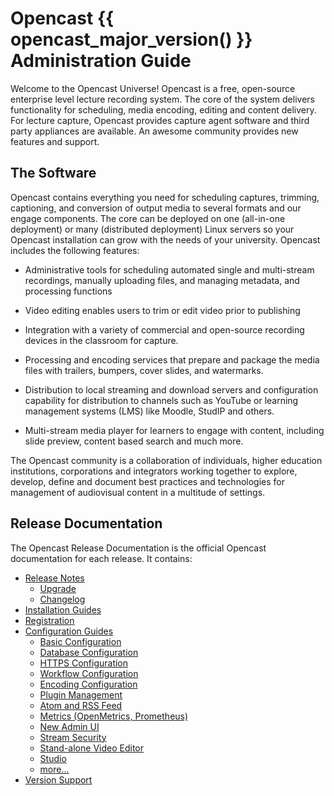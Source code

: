 Opencast {{ opencast_major_version() }} Administration Guide
============================================================

Welcome to the Opencast Universe! Opencast is a free, open-source enterprise level lecture recording system.
The core of the system delivers functionality for scheduling, media encoding, editing and content delivery.
For lecture capture, Opencast provides capture agent software and third party appliances are available.
An awesome community provides new features and support.

The Software
------------

Opencast contains everything you need for scheduling captures, trimming, captioning, and conversion of
output media to several formats and our engage components. The core can be deployed on one
(all-in-one deployment) or many (distributed deployment) Linux servers so your Opencast installation
can grow with the needs of your university.
Opencast includes the following features:

* Administrative tools for scheduling automated single and multi-stream recordings, manually uploading files, and
  managing metadata, and processing functions

* Video editing enables users to trim or edit video prior to publishing

* Integration with a variety of commercial and open-source recording devices in the classroom for capture.

* Processing and encoding services that prepare and package the media files with trailers, bumpers, cover slides, and
  watermarks.

* Distribution to local streaming and download servers and configuration capability for distribution to channels such as
  YouTube or learning management systems (LMS) like Moodle, StudIP and others.

* Multi-stream media player for learners to engage with content, including slide preview, content based search
  and much more.

The Opencast community is a collaboration of individuals, higher education institutions, corporations and integrators
working together to explore, develop, define and document best practices and technologies for management of audiovisual
content in a multitude of settings.


Release Documentation
---------------------

The Opencast Release Documentation is the official Opencast documentation for each release. It contains:

* [Release Notes](releasenotes.md)
    * [Upgrade](upgrade.md)
    * [Changelog](changelog.md)
* [Installation Guides](installation/index.md)
* [Registration](registration.md)
* [Configuration Guides](configuration/index.md)
    * [Basic Configuration](configuration/basic.md)
    * [Database Configuration](configuration/database.md)
    * [HTTPS Configuration](configuration/https/index.md)
    * [Workflow Configuration](configuration/workflow.md)
    * [Encoding Configuration](configuration/encoding.md)
    * [Plugin Management](configuration/plugin-management.md)
    * [Atom and RSS Feed](configuration/atomrss.md)
    * [Metrics (OpenMetrics, Prometheus)](configuration/metrics.md)
    * [New Admin UI](configuration/admin-ui/new-admin-ui.md)
    * [Stream Security](configuration/stream-security/stream-security-overview.md)
    * [Stand-alone Video Editor](configuration/videoeditor.frontend.md)
    * [Studio](configuration/studio.md)
    * [more...](configuration/index.md)
* [Version Support](version-support.md)
